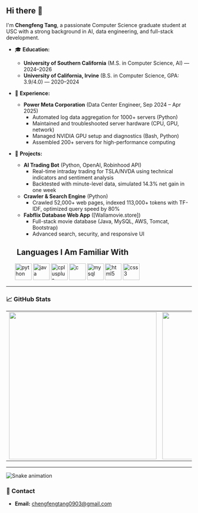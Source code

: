 ## Hi there 👋

I'm **Chengfeng Tang**, a passionate Computer Science graduate student at USC with a strong background in AI, data engineering, and full-stack development.

- 🎓 **Education:**
  - **University of Southern California** (M.S. in Computer Science, AI) — 2024–2026
  - **University of California, Irvine** (B.S. in Computer Science, GPA: 3.9/4.0) — 2020–2024

- 💼 **Experience:**
  - **Power Meta Corporation** (Data Center Engineer, Sep 2024 – Apr 2025)
    - Automated log data aggregation for 1000+ servers (Python)
    - Maintained and troubleshooted server hardware (CPU, GPU, network)
    - Managed NVIDIA GPU setup and diagnostics (Bash, Python)
    - Assembled 200+ servers for high-performance computing

- 🚀 **Projects:**
  - **AI Trading Bot** (Python, OpenAI, Robinhood API)
    - Real-time intraday trading for TSLA/NVDA using technical indicators and sentiment analysis
    - Backtested with minute-level data, simulated 14.3% net gain in one week
  - **Crawler & Search Engine** (Python)
    - Crawled 52,000+ web pages, indexed 113,000+ tokens with TF-IDF, optimized query speed by 80%
  - **Fabflix Database Web App** ([Wallamovie.store])
    - Full-stack movie database (Java, MySQL, AWS, Tomcat, Bootstrap)
    - Advanced search, security, and responsive UI
  
  <h2> &nbsp;Languages I Am Familiar With</h2>
  <p align="left">
    <img src="https://cdn.jsdelivr.net/gh/devicons/devicon/icons/python/python-original.svg" alt="python" width="45" height="45"/>
    <img src="https://cdn.jsdelivr.net/gh/devicons/devicon/icons/java/java-original.svg" alt="java" width="45" height="45"/>
    <img src="https://cdn.jsdelivr.net/gh/devicons/devicon/icons/cplusplus/cplusplus-original.svg" alt="cplusplus" width="45" height="45"/>
    <img src="https://cdn.jsdelivr.net/gh/devicons/devicon/icons/c/c-original.svg" alt="c" width="45" height="45"/>
    <img src="https://cdn.jsdelivr.net/gh/devicons/devicon/icons/mysql/mysql-original.svg" alt="mysql" width="45" height="45"/>
    <img src="https://cdn.jsdelivr.net/gh/devicons/devicon/icons/html5/html5-original.svg" alt="html5" width="45" height="45"/>
    <img src="https://cdn.jsdelivr.net/gh/devicons/devicon/icons/css3/css3-original.svg" alt="css3" width="45" height="45"/>
  </p>

---

### 📈 GitHub Stats
<table>
  <tr>
    <td>
      <img src="https://github-readme-stats.vercel.app/api?username=ChengfengTang&show_icons=true&theme=radical" width="400"/>
    </td>
    <td>
      <img src="https://github-readme-stats.vercel.app/api/top-langs/?username=ChengfengTang&layout=compact&theme=radical" width="400"/>
    </td>
  </tr>
</table>

---
![Snake animation](https://github.com/thepiyushmalhotra/thepiyushmalhotra/blob/output/github-contribution-grid-snake.svg)

### 🔗 Contact
- **Email:** chengfengtang0903@gmail.com

<!-- Feel free to add more sections or personalize further! -->

